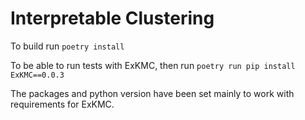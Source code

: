 # Interpretable Clustering

To build run `poetry install`

To be able to run tests with ExKMC, 
then run `poetry run pip install ExKMC==0.0.3`

The packages and python version have been set 
mainly to work with requirements for ExKMC.
